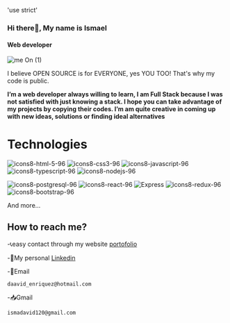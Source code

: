 'use strict'
### Hi there👋, My name is Ismael
#### Web developer
![me On (1)](https://user-images.githubusercontent.com/81322974/182441467-845b9b55-245c-4a09-b58e-b568b591fa10.gif)


I believe OPEN SOURCE is for EVERYONE, yes YOU TOO! That's why my code is public.

**I’m a web developer always willing to learn, I am Full Stack because I was not satisfied with just knowing a stack. I hope you can take advantage of my projects by copying their codes.
I’m am quite creative in coming up with new ideas, solutions or finding ideal alternatives**

# Technologies
![icons8-html-5-96](https://user-images.githubusercontent.com/81322974/182447341-a44e38c3-23f1-40ba-abbe-88666028b0a9.png)
![icons8-css3-96](https://user-images.githubusercontent.com/81322974/182447337-71f167bb-cbea-4d62-b4af-e2b551814925.png)
![icons8-javascript-96](https://user-images.githubusercontent.com/81322974/182447343-cba78ea4-297d-411a-8059-6ffd5df9ddb7.png)
![icons8-typescript-96](https://user-images.githubusercontent.com/81322974/182518848-cf182f63-2b26-4fa6-9d62-2068d26d03e1.png)
![icons8-nodejs-96](https://user-images.githubusercontent.com/81322974/182447347-ab2720d6-b50b-4a99-8f40-6059b4dcbe6f.png)


![icons8-postgresql-96](https://user-images.githubusercontent.com/81322974/182447350-df1b1476-1ec5-476f-a7f7-d1822564188a.png)
![icons8-react-96](https://user-images.githubusercontent.com/81322974/182447353-c716283b-bb8c-491b-9196-7cd8ec41856d.png)
![Express](https://user-images.githubusercontent.com/81322974/182449375-9e97ba29-ccec-490b-96f8-6757ef0a8424.png)
![icons8-redux-96](https://user-images.githubusercontent.com/81322974/182447769-539035e1-5959-4f82-80b1-9b010a73d92f.png)
![icons8-bootstrap-96](https://user-images.githubusercontent.com/81322974/182447335-4e8a3563-5e20-47be-a9b9-baa10c699294.png)

And more...

## How to reach me?

-📞easy contact through my website [portofolio](https://portofolio-ismanaos.vercel.app/)

-💼My personal [Linkedin](https://www.linkedin.com/in/david-ismael-enriquez/)

-📩Email

	daavid_enriquez@hotmail.com
	
-📥Gmail
	
	ismadavid120@gmail.com
<!--
**Ismanaos/Ismanaos** is a ✨ _special_ ✨ repository because its `README.md` (this file) appears on your GitHub profile.

Here are some ideas to get you started:

- 🔭 I’m currently working on ...
- 🌱 I’m currently learning ...
- 👯 I’m looking to collaborate on ...
- 🤔 I’m looking for help with ...
- 💬 Ask me about ...
- 📫 How to reach me: ...
- 😄 Pronouns: ...
- ⚡ Fun fact: ...
-->
